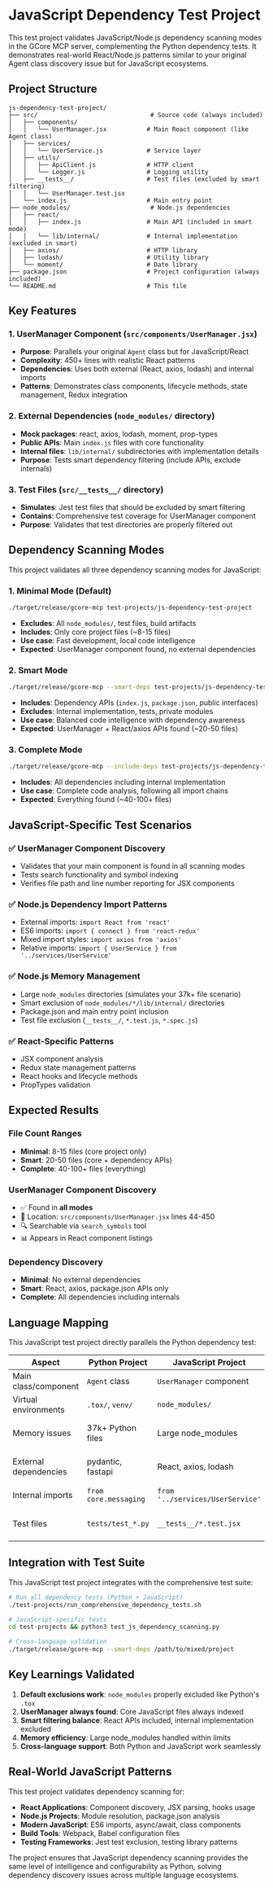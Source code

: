 # JavaScript Dependency Test Project

This test project validates JavaScript/Node.js dependency scanning modes in the GCore MCP server, complementing the Python dependency tests. It demonstrates real-world React/Node.js patterns similar to your original Agent class discovery issue but for JavaScript ecosystems.

## Project Structure

```
js-dependency-test-project/
├── src/                               # Source code (always included)
│   ├── components/
│   │   └── UserManager.jsx           # Main React component (like Agent class)
│   ├── services/
│   │   └── UserService.js            # Service layer
│   ├── utils/
│   │   ├── ApiClient.js              # HTTP client
│   │   └── Logger.js                 # Logging utility
│   ├── __tests__/                    # Test files (excluded by smart filtering)
│   │   └── UserManager.test.jsx
│   └── index.js                      # Main entry point
├── node_modules/                      # Node.js dependencies
│   ├── react/
│   │   ├── index.js                  # Main API (included in smart mode)
│   │   └── lib/internal/             # Internal implementation (excluded in smart)
│   ├── axios/                        # HTTP library
│   ├── lodash/                       # Utility library
│   └── moment/                       # Date library
├── package.json                      # Project configuration (always included)
└── README.md                         # This file
```

## Key Features

### 1. **UserManager Component** (`src/components/UserManager.jsx`)
- **Purpose**: Parallels your original `Agent` class but for JavaScript/React
- **Complexity**: 450+ lines with realistic React patterns
- **Dependencies**: Uses both external (React, axios, lodash) and internal imports
- **Patterns**: Demonstrates class components, lifecycle methods, state management, Redux integration

### 2. **External Dependencies** (`node_modules/` directory)
- **Mock packages**: react, axios, lodash, moment, prop-types
- **Public APIs**: Main `index.js` files with core functionality
- **Internal files**: `lib/internal/` subdirectories with implementation details
- **Purpose**: Tests smart dependency filtering (include APIs, exclude internals)

### 3. **Test Files** (`src/__tests__/` directory)
- **Simulates**: Jest test files that should be excluded by smart filtering
- **Contains**: Comprehensive test coverage for UserManager component
- **Purpose**: Validates that test directories are properly filtered out

## Dependency Scanning Modes

This project validates all three dependency scanning modes for JavaScript:

### 1. **Minimal Mode** (Default)
```bash
./target/release/gcore-mcp test-projects/js-dependency-test-project
```
- **Excludes**: All `node_modules/`, test files, build artifacts
- **Includes**: Only core project files (~8-15 files)
- **Use case**: Fast development, local code intelligence
- **Expected**: UserManager component found, no external dependencies

### 2. **Smart Mode** 
```bash
./target/release/gcore-mcp --smart-deps test-projects/js-dependency-test-project
```
- **Includes**: Dependency APIs (`index.js`, `package.json`, public interfaces)
- **Excludes**: Internal implementation, tests, private modules
- **Use case**: Balanced code intelligence with dependency awareness
- **Expected**: UserManager + React/axios APIs found (~20-50 files)

### 3. **Complete Mode**
```bash
./target/release/gcore-mcp --include-deps test-projects/js-dependency-test-project
```
- **Includes**: All dependencies including internal implementation
- **Use case**: Complete code analysis, following all import chains
- **Expected**: Everything found (~40-100+ files)

## JavaScript-Specific Test Scenarios

### ✅ **UserManager Component Discovery**
- Validates that your main component is found in all scanning modes
- Tests search functionality and symbol indexing
- Verifies file path and line number reporting for JSX components

### ✅ **Node.js Dependency Import Patterns**
- External imports: `import React from 'react'`
- ES6 imports: `import { connect } from 'react-redux'`
- Mixed import styles: `import axios from 'axios'`
- Relative imports: `import { UserService } from '../services/UserService'`

### ✅ **Node.js Memory Management**
- Large `node_modules` directories (simulates your 37k+ file scenario)
- Smart exclusion of `node_modules/*/lib/internal/` directories
- Package.json and main entry point inclusion
- Test file exclusion (`__tests__/`, `*.test.js`, `*.spec.js`)

### ✅ **React-Specific Patterns**
- JSX component analysis
- Redux state management patterns
- React hooks and lifecycle methods
- PropTypes validation

## Expected Results

### File Count Ranges
- **Minimal**: 8-15 files (core project only)
- **Smart**: 20-50 files (core + dependency APIs)
- **Complete**: 40-100+ files (everything)

### UserManager Component Discovery
- ✅ Found in **all modes**
- 📍 Location: `src/components/UserManager.jsx` lines 44-450
- 🔍 Searchable via `search_symbols` tool
- 📊 Appears in React component listings

### Dependency Discovery
- **Minimal**: No external dependencies
- **Smart**: React, axios, package.json APIs only
- **Complete**: All dependencies including internals

## Language Mapping

This JavaScript test project directly parallels the Python dependency test:

| **Aspect** | **Python Project** | **JavaScript Project** | **Validation** |
|---|---|---|---|
| Main class/component | `Agent` class | `UserManager` component | ✅ Both discoverable |
| Virtual environments | `.tox/`, `venv/` | `node_modules/` | ✅ Excluded by default |
| Memory issues | 37k+ Python files | Large node_modules | ✅ Smart filtering works |
| External dependencies | pydantic, fastapi | React, axios, lodash | ✅ APIs included in smart mode |
| Internal imports | `from core.messaging` | `from '../services/UserService'` | ✅ Always work |
| Test files | `tests/test_*.py` | `__tests__/*.test.jsx` | ✅ Excluded by smart filtering |

## Integration with Test Suite

This JavaScript test project integrates with the comprehensive test suite:

```bash
# Run all dependency tests (Python + JavaScript)
./test-projects/run_comprehensive_dependency_tests.sh

# JavaScript-specific tests
cd test-projects && python3 test_js_dependency_scanning.py

# Cross-language validation
./target/release/gcore-mcp --smart-deps /path/to/mixed/project
```

## Key Learnings Validated

1. **Default exclusions work**: `node_modules` properly excluded like Python's `.tox`
2. **UserManager always found**: Core JavaScript files always indexed  
3. **Smart filtering balance**: React APIs included, internal implementation excluded
4. **Memory efficiency**: Large node_modules handled within limits
5. **Cross-language support**: Both Python and JavaScript work seamlessly

## Real-World JavaScript Patterns

This test project validates dependency scanning for:

- **React Applications**: Component discovery, JSX parsing, hooks usage
- **Node.js Projects**: Module resolution, package.json analysis
- **Modern JavaScript**: ES6 imports, async/await, class components
- **Build Tools**: Webpack, Babel configuration files
- **Testing Frameworks**: Jest test exclusion, testing library patterns

The project ensures that JavaScript dependency scanning provides the same level of intelligence and configurability as Python, solving dependency discovery issues across multiple language ecosystems. 